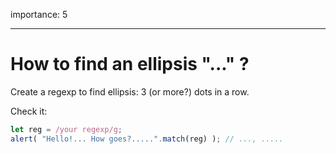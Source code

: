 importance: 5

---

#  How to find an ellipsis "..." ?

Create a regexp to find ellipsis: 3 (or more?) dots in a row.

Check it:

```js
let reg = /your regexp/g;
alert( "Hello!... How goes?.....".match(reg) ); // ..., .....
```
